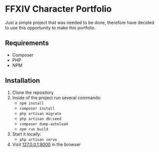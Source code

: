 # FFXIV Character Portfolio

Just a simple project that was needed to be done, therefore have decided to use this opportunity to make this portfolio.

## Requirements

- Composer
- PHP
- NPM

## Installation

1. Clone the repository
2. Inside of the project run several commands:
   - `npm install`
   - `composer install`
   - `php artisan migrate`
   - `php artisan db:seed`
   - `composer dump-autoload`
   - `npm run build`
3. Start it locally:
   - `php artisan serve`
4. Visit [127.0.0.1:8000](http://127.0.0.1:8000) in the browser